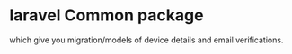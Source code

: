 # laravel Common package

which give you migration/models of device details and email verifications.
